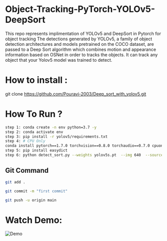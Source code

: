 # Object-Tracking-PyTorch-YOLOv5-DeepSort
This repo represents implimentation of YOLOv5 and DeepSort in Pytorch for object tracking
The detections generated by YOLOv5, a family of object detection architectures and models pretrained on the COCO dataset, are passed to a Deep Sort algorithm which combines motion and appearance information based on OSNet in order to tracks the objects. It can track any object that your Yolov5 model was trained to detect.

# How to install :

git clone https://github.com/Pouravi-2003/Deep_sort_with_yolov5.git


# How To Run ?


```bash
step 1: conda create -n env python=3.7 -y
step 2: conda activate env
step 3: pip install -r yolov5/requirements.txt
step 4: # CPU Only
conda install pytorch==1.7.0 torchvision==0.8.0 torchaudio==0.7.0 cpuonly -c pytorch
step 5: pip install easydict
step 6: python detect_sort.py --weights yolov5s.pt  --img 640  --source pedestrian.mp4
```


## Git Command
```bash
git add .

git commit -m "first commit"

git push -u origin main
```


# Watch Demo:

![Demo](img.gif)





